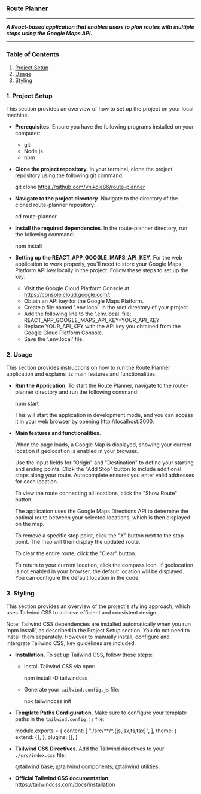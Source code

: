 ### Route Planner

---

***A React-based application that enables users to plan routes with multiple stops using the Google Maps API.***

---

### Table of Contents

1. [Project Setup](#1-project-setup)
2. [Usage](#2-usage)
3. [Styling](#3-styling)


### 1. Project Setup

This section provides an overview of how to set up the project on your local machine.

- **Prerequisites**. Ensure you have the following programs installed on your computer:
    * git
    * Node.js
    * npm

- **Clone the project repository**. In your terminal, clone the project repository using the following git command:

    git clone https://github.com/vnikola86/route-planner

- **Navigate to the project directory**. Navigate to the directory of the cloned route-planner repository:

    cd route-planner

- **Install the required dependencies**. In the route-planner directory, run the following command:

    npm install

- **Setting up the REACT_APP_GOOGLE_MAPS_API_KEY**. For the web application to work properly, you'll need to store your Google Maps Platform API key locally in the project. Follow these steps to set up the key:
    - Visit the Google Cloud Platform Console at https://console.cloud.google.com/.
    - Obtain an API key for the Google Maps Platform.
    - Create a file named '.env.local' in the root directory of your project.
    - Add the following line to the '.env.local' file:
        REACT_APP_GOOGLE_MAPS_API_KEY=YOUR_API_KEY
    - Replace YOUR_API_KEY with the API key you obtained from the Google Cloud Platform Console.
    - Save the '.env.local' file.


### 2. Usage

This section provides instructions on how to run the Route Planner application and explains its main features and functionalities.

- **Run the Application**. To start the Route Planner, navigate to the route-planner directory and run the following command:

    npm start

    This will start the application in development mode, and you can access it in your web browser by opening http://localhost:3000.



- **Main features and functionalities**.

    When the page loads, a Google Map is displayed, showing your current location if geolocation is enabled in your browser.

    Use the input fields for "Origin" and "Destination" to define your starting and ending points.
    Click the "Add Stop" button to include additional stops along your route.
    Autocomplete ensures you enter valid addresses for each location.

    To view the route connecting all locations, click the "Show Route" button.

    The application uses the Google Maps Directions API to determine the optimal route between your selected locations, which is then displayed on the map.

    To remove a specific stop point, click the "X" button next to the stop point. The map will then display the updated route.

    To clear the entire route, click the "Clear" button.

    To return to your current location, click the compass icon. If geolocation is not enabled in your browser, the default location will be displayed. You can configure the default location in the code.


### 3. Styling

This section provides an overview of the project's styling approach, which uses Tailwind CSS to achieve efficient and consistent design.

  Note: Tailwind CSS dependencies are installed automatically when you run 'npm install', as described in the Project Setup section. You do not need to install them separately. However to manually install, configure and intergrate Tailwind CSS, key guidelines are included.

  - **Installation**. To set up Tailwind CSS, follow these steps:

    - Install Tailwind CSS via npm:

        npm install -D tailwindcss

    - Generate your `tailwind.config.js` file:

        npx tailwindcss init

  - **Template Paths Configuration**. Make sure to configure your template paths in the `tailwind.config.js` file:

    module.exports = {
      content: [
        "./src/**/*.{js,jsx,ts,tsx}",
      ],
      theme: {
        extend: {},
      },
      plugins: [],
    }

  - **Tailwind CSS Directives**. Add the Tailwind directives to your `./src/index.css` file:

    @tailwind base;
    @tailwind components;
    @tailwind utilities;

  - **Official Tailwind CSS documentation**:
    https://tailwindcss.com/docs/installation
